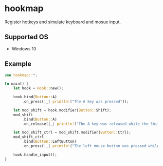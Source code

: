 # hookmap

Register hotkeys and simulate keyboard and mosue input.

## Supported OS

* Windows 10

## Example

```rust
use hookmap::*;

fn main() {
    let hook = Hook::new();

    hook.bind(Button::A)
        .on_press(|_| println!("The A key was pressed"));

    let mod_shift = hook.modifier(Button::Shift);
    mod_shift
        .bind(Button::A)
        .on_release(|_| println!("The A key was released while the Shift key was pressed"));

    let mod_shift_ctrl = mod_shift.modifier(Button::Ctrl);
    mod_shift_ctrl
        .bind(Button::LeftButton)
        .on_press(|_| println!("The left mouse button was pressed while the Shift key and the Control key were pressed"));

    hook.handle_input();
}
```
